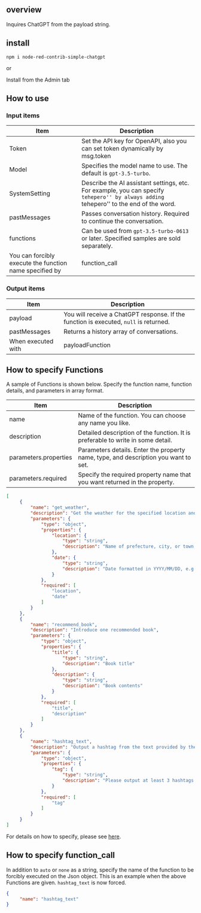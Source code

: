 ## overview
Inquires ChatGPT from the payload string.

## install

````
npm i node-red-contrib-simple-chatgpt
````

or

Install from the Admin tab

## How to use
### Input items

|Item|Description|
|--|--|
|Token|Set the API key for OpenAPI, also you can set token dynamically by msg.token |
|Model|Specifies the model name to use. The default is `gpt-3.5-turbo`. |
|SystemSetting|Describe the AI assistant settings, etc. For example, you can specify ``tehepero'' by always adding ``tehepero'' to the end of the word. |
|pastMessages|Passes conversation history. Required to continue the conversation. |
|functions|Can be used from `gpt-3.5-turbo-0613` or later. Specified samples are sold separately. |
You can forcibly execute the function name specified by |function_call|functions. If you set it to `auto`, the function will be automatically determined and called. If it is `none`, it will not be called. Specifying `{name: function name}` will force execution of the target function. |

### Output items

|Item|Description|
|--|--|
|payload|You will receive a ChatGPT response. If the function is executed, `null` is returned. |
|pastMessages|Returns a history array of conversations. |
When executed with |payloadFunction|FunctionCalling, the executed function name and JSON parsed arguments are returned. |

## How to specify Functions
A sample of Functions is shown below. Specify the function name, function details, and parameters in array format.

|Item|Description|
|--|--|
|name|Name of the function. You can choose any name you like. |
|description|Detailed description of the function. It is preferable to write in some detail. |
|parameters.properties|Parameters details. Enter the property name, type, and description you want to set. |
|parameters.required| Specify the required property name that you want returned in the property. |

```json
[
     {
         "name": "get_weather",
         "description": "Get the weather for the specified location and date",
         "parameters": {
             "type": "object",
             "properties": {
                 "location": {
                     "type": "string",
                     "description": "Name of prefecture, city, or town, e.g. Bunkyo-ku, Tokyo"
                 },
                 "date": {
                     "type": "string",
                     "description": "Date formatted in YYYY/MM/DD, e.g. 2023/06/13"
                 }
             },
             "required": [
                 "location",
                 "date"
             ]
         }
     },
     {
         "name": "recommend_book",
         "description": "Introduce one recommended book",
         "parameters": {
             "type": "object",
             "properties": {
                 "title": {
                     "type": "string",
                     "description": "Book title"
                 },
                 "description": {
                     "type": "string",
                     "description": "Book contents"
                 }
             },
             "required": [
                 "title",
                 "description"
             ]
         }
     },
     {
         "name": "hashtag_text",
         "description": "Output a hashtag from the text provided by the user.",
         "parameters": {
             "type": "object",
             "properties": {
                 "tag": {
                     "type": "string",
                     "description": "Please output at least 3 hashtags."
                 }
             },
             "required": [
                 "tag"
             ]
         }
     }
]
````

For details on how to specify, please see [here](https://openai.com/blog/function-calling-and-other-api-updates).

## How to specify function_call
In addition to `auto` or `none` as a string, specify the name of the function to be forcibly executed on the Json object.
This is an example when the above Functions are given. `hashtag_text` is now forced.

```json
{
     "name": "hashtag_text"
}